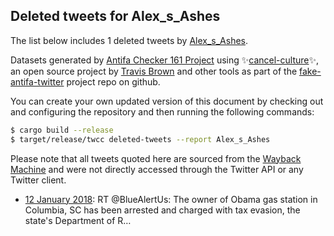 ## Deleted tweets for Alex_s_Ashes

The list below includes 1 deleted tweets by
[Alex_s_Ashes](https://twitter.com/Alex_s_Ashes).



Datasets generated by [Antifa Checker 161 Project](https://twitter.com/antifacheck161) using ✨[cancel-culture](https://github.com/travisbrown/cancel-culture)✨, an open source project by 
[Travis Brown](https://twitter.com/travisbrown) and other tools as part of the 
[fake-antifa-twitter](https://github.com/antifacheck161/fake-antifa-twitter) project repo on github.

You can create your own updated version of this document by checking out and configuring the
repository and then running the following commands:

```bash
$ cargo build --release
$ target/release/twcc deleted-tweets --report Alex_s_Ashes
```

Please note that all tweets quoted here are sourced from the
[Wayback Machine](https://web.archive.org) and were not directly accessed through the Twitter API or
any Twitter client.

* [12 January 2018](https://web.archive.org/web/20180112213102/https://twitter.com/Alex_s_Ashes/status/951929538627493888): RT @BlueAlertUs: The owner of Obama gas station in Columbia, SC has been arrested and charged with tax evasion, the state's Department of R… <!--951929538627493888-->
